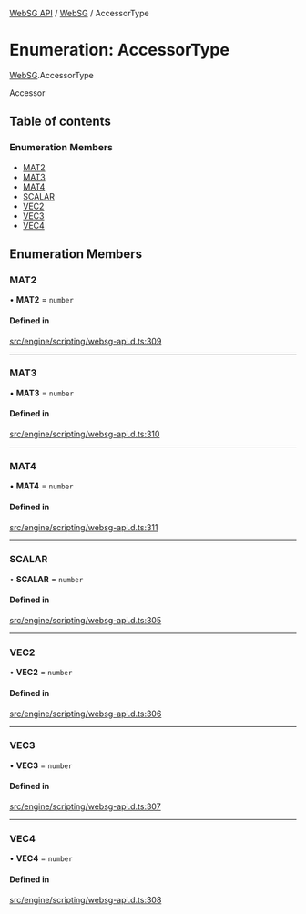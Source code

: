 [WebSG API](../README.md) / [WebSG](../modules/WebSG.md) / AccessorType

# Enumeration: AccessorType

[WebSG](../modules/WebSG.md).AccessorType

Accessor

## Table of contents

### Enumeration Members

- [MAT2](WebSG.AccessorType.md#mat2)
- [MAT3](WebSG.AccessorType.md#mat3)
- [MAT4](WebSG.AccessorType.md#mat4)
- [SCALAR](WebSG.AccessorType.md#scalar)
- [VEC2](WebSG.AccessorType.md#vec2)
- [VEC3](WebSG.AccessorType.md#vec3)
- [VEC4](WebSG.AccessorType.md#vec4)

## Enumeration Members

### MAT2

• **MAT2** = `number`

#### Defined in

[src/engine/scripting/websg-api.d.ts:309](https://github.com/thirdroom/thirdroom/blob/972fa72b/src/engine/scripting/websg-api.d.ts#L309)

___

### MAT3

• **MAT3** = `number`

#### Defined in

[src/engine/scripting/websg-api.d.ts:310](https://github.com/thirdroom/thirdroom/blob/972fa72b/src/engine/scripting/websg-api.d.ts#L310)

___

### MAT4

• **MAT4** = `number`

#### Defined in

[src/engine/scripting/websg-api.d.ts:311](https://github.com/thirdroom/thirdroom/blob/972fa72b/src/engine/scripting/websg-api.d.ts#L311)

___

### SCALAR

• **SCALAR** = `number`

#### Defined in

[src/engine/scripting/websg-api.d.ts:305](https://github.com/thirdroom/thirdroom/blob/972fa72b/src/engine/scripting/websg-api.d.ts#L305)

___

### VEC2

• **VEC2** = `number`

#### Defined in

[src/engine/scripting/websg-api.d.ts:306](https://github.com/thirdroom/thirdroom/blob/972fa72b/src/engine/scripting/websg-api.d.ts#L306)

___

### VEC3

• **VEC3** = `number`

#### Defined in

[src/engine/scripting/websg-api.d.ts:307](https://github.com/thirdroom/thirdroom/blob/972fa72b/src/engine/scripting/websg-api.d.ts#L307)

___

### VEC4

• **VEC4** = `number`

#### Defined in

[src/engine/scripting/websg-api.d.ts:308](https://github.com/thirdroom/thirdroom/blob/972fa72b/src/engine/scripting/websg-api.d.ts#L308)
